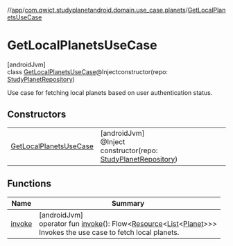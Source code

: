 //[app](../../../index.md)/[com.qwict.studyplanetandroid.domain.use_case.planets](../index.md)/[GetLocalPlanetsUseCase](index.md)

# GetLocalPlanetsUseCase

[androidJvm]\
class [GetLocalPlanetsUseCase](index.md)@Injectconstructor(repo: [StudyPlanetRepository](../../com.qwict.studyplanetandroid.data.repository/-study-planet-repository/index.md))

Use case for fetching local planets based on user authentication status.

## Constructors

| | |
|---|---|
| [GetLocalPlanetsUseCase](-get-local-planets-use-case.md) | [androidJvm]<br>@Inject<br>constructor(repo: [StudyPlanetRepository](../../com.qwict.studyplanetandroid.data.repository/-study-planet-repository/index.md)) |

## Functions

| Name | Summary |
|---|---|
| [invoke](invoke.md) | [androidJvm]<br>operator fun [invoke](invoke.md)(): Flow&lt;[Resource](../../com.qwict.studyplanetandroid.common/-resource/index.md)&lt;[List](https://kotlinlang.org/api/latest/jvm/stdlib/kotlin.collections/-list/index.html)&lt;[Planet](../../com.qwict.studyplanetandroid.domain.model/-planet/index.md)&gt;&gt;&gt;<br>Invokes the use case to fetch local planets. |
